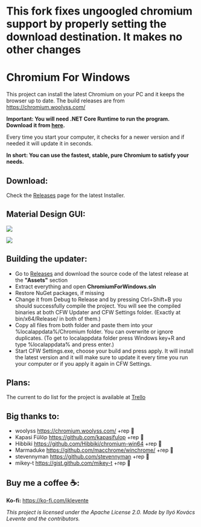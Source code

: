 # This fork fixes ungoogled chromium support by properly setting the download destination. It makes no other changes

# Chromium For Windows
This project can install the latest Chromium on your PC and it keeps the browser up to date. The build releases are from https://chromium.woolyss.com/

**Important: You will need .NET Core Runtime to run the program. Download it from [here](https://dotnet.microsoft.com/download).**

Every time you start your computer, it checks for a newer version and if needed it will update it in seconds.

**In short: You can use the fastest, stable, pure Chromium to satisfy your needs.**


## Download:
Check the [Releases](https://github.com/iklevente/ChromiumForWindows/releases/latest) page for the latest Installer.


## Material Design GUI:
![](https://raw.githubusercontent.com/iklevente/ChromiumForWindows/master/Shared%20Resources/Videos/CFWSettingsUI.gif)

![](https://raw.githubusercontent.com/iklevente/ChromiumForWindows/master/Shared%20Resources/Videos/CFWUpdater.gif)


## Building the updater:
- Go to [Releases](https://github.com/iklevente/ChromiumForWindows/releases/latest) and download the source code of the latest release at the **"Assets"** section
- Extract everything and open **ChromiumForWindows.sln**
- Restore NuGet packages, if missing
- Change it from Debug to Release and by pressing Ctrl+Shift+B you should successfully compile the project. You will see the compiled binaries at both CFW Updater and CFW Settings folder. (Exactly at bin/x64/Release/ in both of them.)
- Copy all files from both folder and paste them into your %localappdata%/Chromium folder. You can overwrite or ignore duplicates. (To get to localappdata folder press Windows key+R and type %localappdata% and press enter.)
- Start CFW Settings.exe, choose your build and press apply. It will install the latest version and it will make sure to update it every time you run your computer or if you apply it again in CFW Settings.

## Plans:
The current to do list for the project is available at [Trello](https://trello.com/b/oMVvIZFQ/chromiumforwindows)


## Big thanks to:
- woolyss https://chromium.woolyss.com/ +rep 🍺
- Kapasi Fülöp https://github.com/kapasifulop +rep 🍺
- Hibbiki https://github.com/Hibbiki/chromium-win64 +rep 🍺
- Marmaduke https://github.com/macchrome/winchrome/ +rep 🍺
- stevennyman https://github.com/stevennyman +rep 🍺
- mikey-t https://gist.github.com/mikey-t +rep 🍺


## Buy me a coffee ☕:
**Ko-fi:** https://ko-fi.com/iklevente

*This project is licensed under the Apache License 2.0. Made by Ilyó Kovács Levente and the contributors.*
